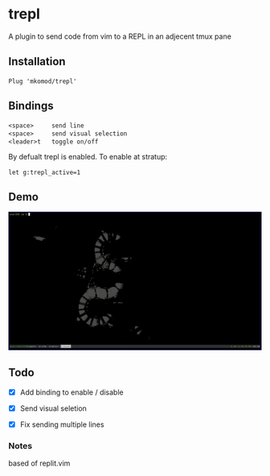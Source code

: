 # trepl

A plugin to send code from vim to a REPL in an adjecent tmux pane

## Installation

```
Plug 'mkomod/trepl'
```

## Bindings

```
<space> 	send line
<space> 	send visual selection
<leader>t 	toggle on/off
```

By defualt trepl is enabled. To enable at stratup:

```
let g:trepl_active=1
```

## Demo

![Python Demo](demo/py.gif)


## Todo

 - [x] Add binding to enable / disable
 - [x] Send visual seletion
 - [x] Fix sending multiple lines


### Notes

based of replit.vim

